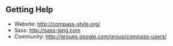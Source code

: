 ## Getting Help

- Website: http://compass-style.org/
- Sass: http://sass-lang.com
- Community: http://groups.google.com/group/compass-users/
